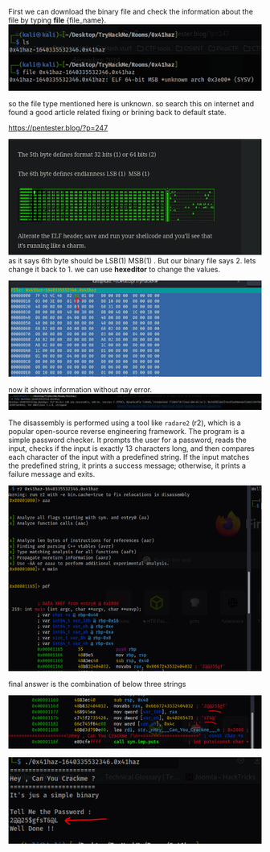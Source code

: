 First we can download the binary file and check the information about the file by typing **file** {file_name}.
![](images/Pasted%20image%2020240806094152.png)

so the file type mentioned here is unknown. so search this on internet and found a good article related fixing or brining back to default state.

https://pentester.blog/?p=247

![](../../../../../Pasted%20image%2020240806094415.png)
as it says 6th byte should be LSB(1) MSB(1) . But our binary file says 2. lets change it back to 1.
we can use **hexeditor** to change the values.

![](../../../../../Pasted%20image%2020240806095429.png)

now it shows information without nay error.
![](../../../../../Pasted%20image%2020240806095515.png)

The disassembly is performed using a tool like `radare2` (r2), which is a popular open-source reverse engineering framework.
The program is a simple password checker. It prompts the user for a password, reads the input, checks if the input is exactly 13 characters long, and then compares each character of the input with a predefined string. If the input matches the predefined string, it prints a success message; otherwise, it prints a failure message and exits.

![](../../../../../Pasted%20image%2020240806102042.png)

final answer is the combination of below three strings

![](../../../../../Pasted%20image%2020240806102259.png)

![](../../../../../Pasted%20image%2020240806102320.png)

